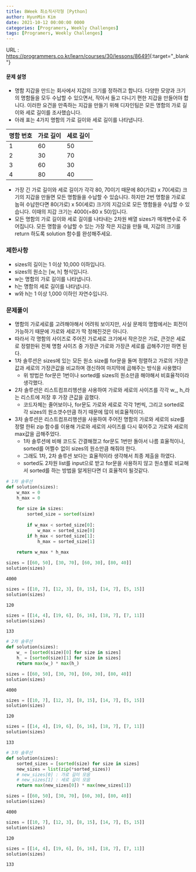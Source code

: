 ```yaml
---
title: 8Week 최소직사각형 [Python]
author: HyunMin Kim
date: 2021-10-12 00:00:00 0000
categories: [Programers, Weekly Challenges]
tags: [Programers, Weekly Challenges]
---
```


URL : <https://programmers.co.kr/learn/courses/30/lessons/86491>{:target="_blank"}

#### 문제 설명
- 명함 지갑을 만드는 회사에서 지갑의 크기를 정하려고 합니다. 다양한 모양과 크기의 명함들을 모두 수납할 수 있으면서, 작아서 들고 다니기 편한 지갑을 만들어야 합니다. 이러한 요건을 만족하는 지갑을 만들기 위해 디자인팀은 모든 명함의 가로 길이와 세로 길이를 조사했습니다.
- 아래 표는 4가지 명함의 가로 길이와 세로 길이를 나타냅니다.

|명함 번호|가로 길이|세로 길이|
|---|---|---|
|1|	60|	50|
|2|	30|	70|
|3|	60|	30|
|4|	80|	40|

- 가장 긴 가로 길이와 세로 길이가 각각 80, 70이기 때문에 80(가로) x 70(세로) 크기의 지갑을 만들면 모든 명함들을 수납할 수 있습니다. 하지만 2번 명함을 가로로 눕혀 수납한다면 80(가로) x 50(세로) 크기의 지갑으로 모든 명함들을 수납할 수 있습니다. 이때의 지갑 크기는 4000(=80 x 50)입니다.
- 모든 명함의 가로 길이와 세로 길이를 나타내는 2차원 배열 sizes가 매개변수로 주어집니다. 모든 명함을 수납할 수 있는 가장 작은 지갑을 만들 때, 지갑의 크기를 return 하도록 solution 함수를 완성해주세요.

### 제한사항
- sizes의 길이는 1 이상 10,000 이하입니다.
- sizes의 원소는 [w, h] 형식입니다.
- w는 명함의 가로 길이를 나타냅니다.
- h는 명함의 세로 길이를 나타냅니다.
- w와 h는 1 이상 1,000 이하인 자연수입니다.

### 문제풀이
- 명함의 가로세로를 고려해야해서 어려워 보이지만, 사실 문제의 명함에서는 회전이 가능하기 때문에 가로와 세로가 딱 정해진것은 아니다.
- 따라서 각 명함의 사이즈로 주어진 가로세로 크기에서 작은것은 가로, 큰것은 세로로 정렬한뒤 전체 명함 사이즈 중 가장큰 가로와 가장큰 세로를 곱해주기만 하면 된다.
- 1차 솔루션은 sizes에 있는 모든 원소 size를 for문을 돌며 정렬하고 가로의 가장큰값과 세로의 가장큰값을 비교하며 갱신하여 마지막에 곱해주는 방식을 사용했다
    - 위 방법은 for문은 1번이나 sorted를 sizes의 원소만큼 해야해서 비효율적이라 생각했다.
- 2차 솔루션은 리스트컴프리헹션을 사용하여 가로와 세로의 사이즈를 각각 w_, h_라는 리스트에 저장 후 가장 큰값을 곱했다.
    - 코드자체는 줄어보이나, for문도 가로와 세로로 각각 1번씩, 그리고 sorted로 각 sizes의 원소갯수만큼 하기 때문에 많이 비효율적이다.
- 3차 솔루션은 리스트컴프리행션을 사용하여 주어진 명함의 가로와 세로의 size를 정렬 한뒤 zip 함수를 이용해 가로와 세로의 사이즈를 다시 묶어주고 가로와 세로의 max값을 곱해주었다.
    - 1차 솔루션에 비해 코드도 간결해졌고 for문도 1번만 돌아서 나름 효율적이나, sorted를 어쩔수 없이 sizes의 원소만큼 해줘야 한다. 
    - 그래도 1차, 2차 솔루션 보다는 효율적이라 생각해서 최종 제출을 하였다.
    - sorted도 2차원 list를 input으로 받고 for문을 사용하지 않고 원소별로 비교해서 sorted를 하는 방법을 알게된다면 더 효율적이 될것같다.


```python
# 1차 솔루션
def solution(sizes):
    w_max = 0
    h_max = 0
    
    for size in sizes:
        sorted_size = sorted(size)
        
        if w_max < sorted_size[0]:
            w_max = sorted_size[0]
        if h_max < sorted_size[1]:
            h_max = sorted_size[1]
            
    return w_max * h_max
```


```python
sizes = [[60, 50], [30, 70], [60, 30], [80, 40]]
solution(sizes)
```




    4000




```python
sizes = [[10, 7], [12, 3], [8, 15], [14, 7], [5, 15]]
solution(sizes)
```




    120




```python
sizes = [[14, 4], [19, 6], [6, 16], [18, 7], [7, 11]]
solution(sizes)
```




    133




```python
# 2차 솔루션
def solution(sizes):
    w_ = [sorted(size)[0] for size in sizes]
    h_ = [sorted(size)[1] for size in sizes]
    return max(w_) * max(h_)
```


```python
sizes = [[60, 50], [30, 70], [60, 30], [80, 40]]
solution(sizes)
```




    4000




```python
sizes = [[10, 7], [12, 3], [8, 15], [14, 7], [5, 15]]
solution(sizes)
```




    120




```python
sizes = [[14, 4], [19, 6], [6, 16], [18, 7], [7, 11]]
solution(sizes)
```




    133




```python
# 3차 솔루션
def solution(sizes):
    sorted_sizes = [sorted(size) for size in sizes]
    new_sizes = list(zip(*sorted_sizes))
    # new_sizes[0] : 가로 길이 모음
    # new_sizes[1] : 세로 길이 모음
    return max(new_sizes[0]) * max(new_sizes[1])
```


```python
sizes = [[60, 50], [30, 70], [60, 30], [80, 40]]
solution(sizes)
```




    4000




```python
sizes = [[10, 7], [12, 3], [8, 15], [14, 7], [5, 15]]
solution(sizes)
```




    120




```python
sizes = [[14, 4], [19, 6], [6, 16], [18, 7], [7, 11]]
solution(sizes)
```




    133


